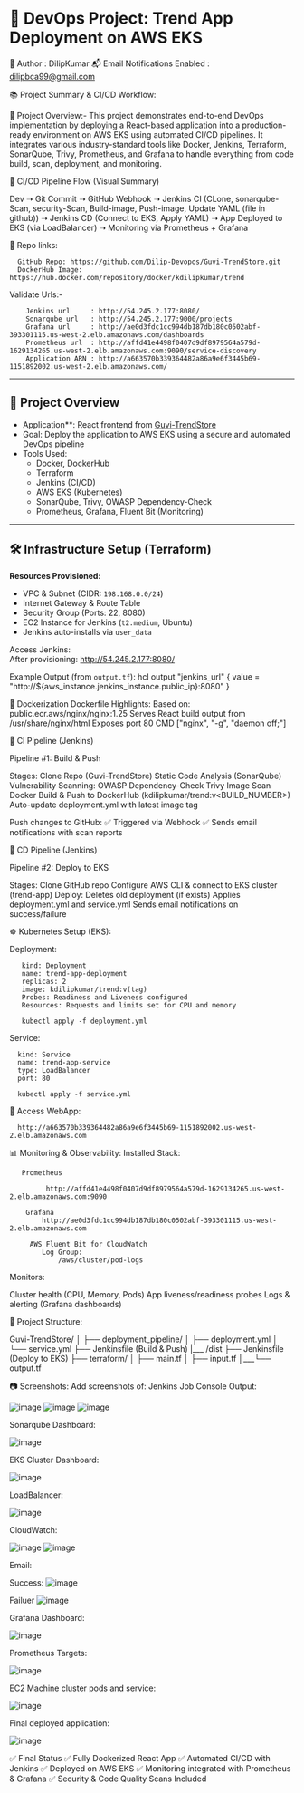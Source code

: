 # 🚀 DevOps Project: Trend App Deployment on AWS EKS

🧠 Author                       : DilipKumar
📬 Email Notifications Enabled  : dilipbca99@gmail.com

📚 Project Summary & CI/CD Workflow:

🧩 Project Overview:-
                  This project demonstrates end-to-end DevOps implementation by deploying a React-based application into a production-ready environment on AWS EKS using automated CI/CD pipelines. It integrates various industry-standard tools like Docker, Jenkins, Terraform, SonarQube, Trivy, Prometheus, and Grafana to handle everything from code build, scan, deployment, and monitoring.

🔁 CI/CD Pipeline Flow (Visual Summary)

Dev ➝ Git Commit ➝ GitHub Webhook
    ➝ Jenkins CI (CLone, sonarqube-Scan, security-Scan, Build-image, Push-image, Update YAML (file in github))
        ➝ Jenkins CD (Connect to EKS, Apply YAML)
            ➝ App Deployed to EKS (via LoadBalancer)
                ➝ Monitoring via Prometheus + Grafana

🔗 Repo links:

      GitHub Repo: https://github.com/Dilip-Devopos/Guvi-TrendStore.git
      DockerHub Image: https://hub.docker.com/repository/docker/kdilipkumar/trend
      
Validate Urls:-

        Jenkins url     : http://54.245.2.177:8080/
        Sonarqube url   : http://54.245.2.177:9000/projects
        Grafana url     : http://ae0d3fdc1cc994db187db180c0502abf-393301115.us-west-2.elb.amazonaws.com/dashboards
        Prometheus url  : http://affd41e4498f0407d9df8979564a579d-1629134265.us-west-2.elb.amazonaws.com:9090/service-discovery
        Application ARN : http://a663570b339364482a86a9e6f3445b69-1151892002.us-west-2.elb.amazonaws.com/

---

## 📌 Project Overview

- Application**: React frontend from [Guvi-TrendStore](https://github.com/Vennilavan12/Trend.git)
- Goal: Deploy the application to AWS EKS using a secure and automated DevOps pipeline
- Tools Used:
  - Docker, DockerHub
  - Terraform
  - Jenkins (CI/CD)
  - AWS EKS (Kubernetes)
  - SonarQube, Trivy, OWASP Dependency-Check
  - Prometheus, Grafana, Fluent Bit (Monitoring)

---

## 🛠️ Infrastructure Setup (Terraform)

**Resources Provisioned:**
- VPC & Subnet (CIDR: `198.168.0.0/24`)
- Internet Gateway & Route Table
- Security Group (Ports: 22, 8080)
- EC2 Instance for Jenkins (`t2.medium`, Ubuntu)
- Jenkins auto-installs via `user_data`

Access Jenkins:  
After provisioning:
http://54.245.2.177:8080/

Example Output (from `output.tf`):
hcl
output "jenkins_url" {
  value = "http://${aws_instance.jenkins_instance.public_ip}:8080"
}

🐳 Dockerization
Dockerfile Highlights:
Based on: public.ecr.aws/nginx/nginx:1.25
Serves React build output from /usr/share/nginx/html
Exposes port 80
CMD ["nginx", "-g", "daemon off;"]

🔁 CI Pipeline (Jenkins)

Pipeline #1: Build & Push

Stages:
     Clone Repo (Guvi-TrendStore)
    Static Code Analysis (SonarQube)
    Vulnerability Scanning:
    OWASP Dependency-Check
    Trivy Image Scan
    Docker Build & Push to DockerHub (kdilipkumar/trend:v<BUILD_NUMBER>)
    Auto-update deployment.yml with latest image tag

Push changes to GitHub:
    ✅ Triggered via Webhook
    ✅ Sends email notifications with scan reports

🚀 CD Pipeline (Jenkins)

Pipeline #2: Deploy to EKS

Stages:
     Clone GitHub repo
     Configure AWS CLI & connect to EKS cluster (trend-app)
Deploy:
     Deletes old deployment (if exists)
     Applies deployment.yml and service.yml
     Sends email notifications on success/failure

☸️ Kubernetes Setup (EKS):

Deployment:

       kind: Deployment
       name: trend-app-deployment
       replicas: 2
       image: kdilipkumar/trend:v(tag)
       Probes: Readiness and Liveness configured
       Resources: Requests and limits set for CPU and memory

       kubectl apply -f deployment.yml
       
Service:

      kind: Service
      name: trend-app-service
      type: LoadBalancer
      port: 80

      kubectl apply -f service.yml

📎 Access WebApp: 

      http://a663570b339364482a86a9e6f3445b69-1151892002.us-west-2.elb.amazonaws.com

📊 Monitoring & Observability:
Installed Stack:

       Prometheus
       
             http://affd41e4498f0407d9df8979564a579d-1629134265.us-west-2.elb.amazonaws.com:9090

        Grafana
            http://ae0d3fdc1cc994db187db180c0502abf-393301115.us-west-2.elb.amazonaws.com

         AWS Fluent Bit for CloudWatch
            Log Group:
                /aws/cluster/pod-logs

Monitors:

  Cluster health (CPU, Memory, Pods)
  App liveness/readiness probes
  Logs & alerting (Grafana dashboards)

📁 Project Structure:

Guvi-TrendStore/
│
├── deployment_pipeline/
│   ├── deployment.yml
│   └── service.yml
├── Jenkinsfile       (Build & Push)
|___ /dist
├── Jenkinsfile       (Deploy to EKS)
├── terraform/
│   ├── main.tf
│   ├── input.tf
│___└── output.tf

📷 Screenshots:
Add screenshots of:
Jenkins Job Console Output:

  ![image](https://github.com/user-attachments/assets/edffd27f-dbc2-425e-b4bd-e92dc0e97299)
  ![image](https://github.com/user-attachments/assets/a52ba746-2a6a-4934-b623-85904e1e78b5)
  ![image](https://github.com/user-attachments/assets/b14c292d-2614-4031-b87c-f88257bf32f0)

Sonarqube Dashboard:

  ![image](https://github.com/user-attachments/assets/214651d0-e3be-46a2-81e9-9e13b782c29f)

EKS Cluster Dashboard:

  ![image](https://github.com/user-attachments/assets/95d2e037-d811-4a97-a364-1a3415fb15ec)
      
LoadBalancer:

  ![image](https://github.com/user-attachments/assets/9b3060de-d4d8-4f93-9ab7-e28247dbb5a2)

CloudWatch:

  ![image](https://github.com/user-attachments/assets/34c5ef42-2e99-4135-a91e-8659778b1d4d)
  ![image](https://github.com/user-attachments/assets/d17b83da-c009-4ab1-8e5a-c7994e3b6245)

Email:    

  Success:
  ![image](https://github.com/user-attachments/assets/be999577-ddeb-43c1-8141-ad862474a483)

  Failuer
  ![image](https://github.com/user-attachments/assets/b25925ce-9905-4a32-96d7-32a886dfc5cc)

Grafana Dashboard:

  ![image](https://github.com/user-attachments/assets/ef41ead3-a9d6-4edc-b76a-4bb11266db65)
 
Prometheus Targets:

  ![image](https://github.com/user-attachments/assets/5642a4c9-17db-4cdf-b5f0-5d94ae5de424)

EC2 Machine cluster pods and service:

  ![image](https://github.com/user-attachments/assets/fc25ece4-fc37-4e60-a849-eb376123dd7b)  

Final deployed application:

  ![image](https://github.com/user-attachments/assets/45f06eca-8307-4325-a06f-ed871afe49cf)


✅ Final Status
✅ Fully Dockerized React App
✅ Automated CI/CD with Jenkins
✅ Deployed on AWS EKS
✅ Monitoring integrated with Prometheus & Grafana
✅ Security & Code Quality Scans Included
